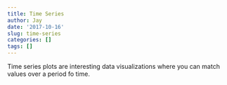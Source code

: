 ```yaml
---
title: Time Series
author: Jay
date: '2017-10-16'
slug: time-series
categories: []
tags: []
---
```


Time series plots are interesting data visualizations where you can match values over a period fo time.